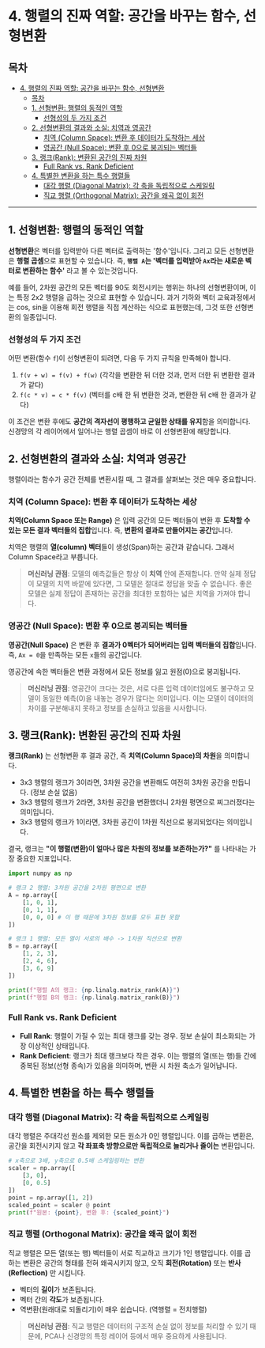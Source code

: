 # 4. 행렬의 진짜 역할: 공간을 바꾸는 함수, 선형변환

## 목차
- [4. 행렬의 진짜 역할: 공간을 바꾸는 함수, 선형변환](#4-행렬의-진짜-역할-공간을-바꾸는-함수-선형변환)
  - [목차](#목차)
  - [1. 선형변환: 행렬의 동적인 역할](#1-선형변환-행렬의-동적인-역할)
    - [선형성의 두 가지 조건](#선형성의-두-가지-조건)
  - [2. 선형변환의 결과와 소실: 치역과 영공간](#2-선형변환의-결과와-소실-치역과-영공간)
    - [치역 (Column Space): 변환 후 데이터가 도착하는 세상](#치역-column-space-변환-후-데이터가-도착하는-세상)
    - [영공간 (Null Space): 변환 후 0으로 붕괴되는 벡터들](#영공간-null-space-변환-후-0으로-붕괴되는-벡터들)
  - [3. 랭크(Rank): 변환된 공간의 진짜 차원](#3-랭크rank-변환된-공간의-진짜-차원)
    - [Full Rank vs. Rank Deficient](#full-rank-vs-rank-deficient)
  - [4. 특별한 변환을 하는 특수 행렬들](#4-특별한-변환을-하는-특수-행렬들)
    - [대각 행렬 (Diagonal Matrix): 각 축을 독립적으로 스케일링](#대각-행렬-diagonal-matrix-각-축을-독립적으로-스케일링)
    - [직교 행렬 (Orthogonal Matrix): 공간을 왜곡 없이 회전](#직교-행렬-orthogonal-matrix-공간을-왜곡-없이-회전)

---

## 1. 선형변환: 행렬의 동적인 역할

**선형변환**은 벡터를 입력받아 다른 벡터로 출력하는 '함수'입니다. 그리고 모든 선형변환은 **행렬 곱셈**으로 표현할 수 있습니다. 즉, **`행렬 A`는 '벡터를 입력받아 `Ax`라는 새로운 벡터로 변환하는 함수'** 라고 볼 수 있는것입니다.

예를 들어, 2차원 공간의 모든 벡터를 90도 회전시키는 행위는 하나의 선형변환이며, 이는 특정 2x2 행렬을 곱하는 것으로 표현할 수 있습니다. 과거 기하와 벡터 교육과정에서는 cos, sin을 이용해 회전 행렬을 직접 계산하는 식으로 표현했는데, 그것 또한 선형변환의 일종입니다.

### 선형성의 두 가지 조건

어떤 변환(함수 `f`)이 선형변환이 되려면, 다음 두 가지 규칙을 만족해야 합니다.
1.  `f(v + w) = f(v) + f(w)` (각각을 변환한 뒤 더한 것과, 먼저 더한 뒤 변환한 결과가 같다)
2.  `f(c * v) = c * f(v)` (벡터를 c배 한 뒤 변환한 것과, 변환한 뒤 c배 한 결과가 같다)

이 조건은 변환 후에도 **공간의 격자선이 평행하고 균일한 상태를 유지**함을 의미합니다. 신경망의 각 레이어에서 일어나는 행렬 곱셈이 바로 이 선형변환에 해당합니다.

## 2. 선형변환의 결과와 소실: 치역과 영공간

행렬이라는 함수가 공간 전체를 변환시킬 때, 그 결과를 살펴보는 것은 매우 중요합니다.

### 치역 (Column Space): 변환 후 데이터가 도착하는 세상

**치역(Column Space 또는 Range)**  은 입력 공간의 모든 벡터들이 변환 후 **도착할 수 있는 모든 결과 벡터들의 집합**입니다. 즉, **변환의 결과로 만들어지는 공간**입니다.

치역은 행렬의 **열(column) 벡터**들이 생성(Span)하는 공간과 같습니다. 그래서 Column Space라고 부릅니다.

> **머신러닝 관점**:
> 모델의 예측값들은 항상 이 **치역** 안에 존재합니다. 만약 실제 정답이 모델의 치역 바깥에 있다면, 그 모델은 절대로 정답을 맞출 수 없습니다. 좋은 모델은 실제 정답이 존재하는 공간을 최대한 포함하는 넓은 치역을 가져야 합니다.

### 영공간 (Null Space): 변환 후 0으로 붕괴되는 벡터들

**영공간(Null Space)**  은 변환 후 **결과가 0벡터가 되어버리는 입력 벡터들의 집합**입니다. 즉, `Ax = 0`을 만족하는 모든 `x`들의 공간입니다.

영공간에 속한 벡터들은 변환 과정에서 모든 정보를 잃고 원점(0)으로 붕괴됩니다.

> **머신러닝 관점**:
> 영공간이 크다는 것은, 서로 다른 입력 데이터임에도 불구하고 모델이 동일한 예측(0)을 내놓는 경우가 많다는 의미입니다. 이는 모델이 데이터의 차이를 구분해내지 못하고 정보를 손실하고 있음을 시사합니다.

## 3. 랭크(Rank): 변환된 공간의 진짜 차원

**랭크(Rank)**  는 선형변환 후 결과 공간, 즉 **치역(Column Space)의 차원**을 의미합니다.

- 3x3 행렬의 랭크가 3이라면, 3차원 공간을 변환해도 여전히 3차원 공간을 만듭니다. (정보 손실 없음)
- 3x3 행렬의 랭크가 2라면, 3차원 공간을 변환했더니 2차원 평면으로 찌그러졌다는 의미입니다.
- 3x3 행렬의 랭크가 1이라면, 3차원 공간이 1차원 직선으로 붕괴되었다는 의미입니다.

결국, 랭크는 **"이 행렬(변환)이 얼마나 많은 차원의 정보를 보존하는가?"**  를 나타내는 가장 중요한 지표입니다.

```python
import numpy as np

# 랭크 2 행렬: 3차원 공간을 2차원 평면으로 변환
A = np.array([
    [1, 0, 1],
    [0, 1, 1],
    [0, 0, 0] # 이 행 때문에 3차원 정보를 모두 표현 못함
])

# 랭크 1 행렬: 모든 열이 서로의 배수 -> 1차원 직선으로 변환
B = np.array([
    [1, 2, 3],
    [2, 4, 6],
    [3, 6, 9]
])

print(f"행렬 A의 랭크: {np.linalg.matrix_rank(A)}")
print(f"행렬 B의 랭크: {np.linalg.matrix_rank(B)}")
```

### Full Rank vs. Rank Deficient

- **Full Rank**: 행렬이 가질 수 있는 최대 랭크를 갖는 경우. 정보 손실이 최소화되는 가장 이상적인 상태입니다.
- **Rank Deficient**: 랭크가 최대 랭크보다 작은 경우. 이는 행렬의 열(또는 행)들 간에 중복된 정보(선형 종속)가 있음을 의미하며, 변환 시 차원 축소가 일어납니다.

## 4. 특별한 변환을 하는 특수 행렬들

### 대각 행렬 (Diagonal Matrix): 각 축을 독립적으로 스케일링

대각 행렬은 주대각선 원소를 제외한 모든 원소가 0인 행렬입니다. 이를 곱하는 변환은, 공간을 회전시키지 않고 **각 좌표축 방향으로만 독립적으로 늘리거나 줄이는** 변환입니다.

```python
# x축으로 3배, y축으로 0.5배 스케일링하는 변환
scaler = np.array([
    [3, 0],
    [0, 0.5]
])
point = np.array([1, 2])
scaled_point = scaler @ point
print(f"원본: {point}, 변환 후: {scaled_point}")
```

### 직교 행렬 (Orthogonal Matrix): 공간을 왜곡 없이 회전

직교 행렬은 모든 열(또는 행) 벡터들이 서로 직교하고 크기가 1인 행렬입니다. 이를 곱하는 변환은 공간의 형태를 전혀 왜곡시키지 않고, 오직 **회전(Rotation)**  또는 **반사(Reflection)**  만 시킵니다.
- 벡터의 **길이**가 보존됩니다.
- 벡터 간의 **각도**가 보존됩니다.
- 역변환(원래대로 되돌리기)이 매우 쉽습니다. (역행렬 = 전치행렬)

> **머신러닝 관점**:
> 직교 행렬은 데이터의 구조적 손실 없이 정보를 처리할 수 있기 때문에, PCA나 신경망의 특정 레이어 등에서 매우 중요하게 사용됩니다.